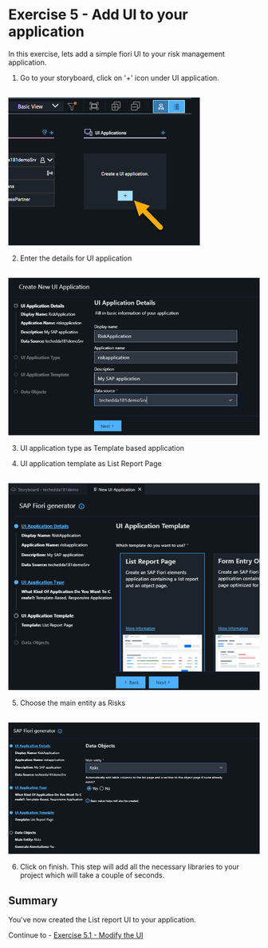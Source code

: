 # Exercise 5 - Add UI to your application

In this exercise, lets add a simple fiori UI to your risk management application.

1. Go to your storyboard, click on '+' icon under UI application.

<br>![](/exercises/ex5/images/createui.png)

2. Enter the details for UI application

<br>![](/exercises/ex5/images/uiconfig1.png)

3. UI application type as Template based application

4. UI application template as List Report Page

<br>![](/exercises/ex5/images/uiconfig2.png)

5. Choose the main entity as Risks 

<br>![](/exercises/ex5/images/uiconfig3.png)

6. Click on finish. This step will add all the necessary libraries to your project which will take a couple of seconds.



## Summary

You've now created the List report UI to your application.

Continue to - [Exercise 5.1 - Modify the UI ](../ex5/ex5.1/README.md)

